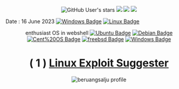 <p align="center">
<img alt="GitHub User's stars" src="https://img.shields.io/github/stars/beruangsalju/scanner-privilege?color=black&style=flat">
<img src="https://img.shields.io/github/forks/beruangsalju/scanner-privilege?color=black&style=flat">
<img src="https://img.shields.io/badge/creator%20-omest-black?style=flat">
<img src="https://api.visitorbadge.io/api/visitors?path=https://github.com/beruangsalju/scanner-privilege&style=flat&countColor=%black"> <br>
 
Date : 16 June 2023 [![Windows Badge](https://img.shields.io/badge/Windows-black?style=flat&logo=windows&link=https://www.microsoft.com)](https://www.microsoft.com)
[![Linux Badge](https://img.shields.io/badge/Linux-black?style=flat&logo=linux&link=https://www.linux.org)](https://www.linux.org)
<div align="center">

enthusiast OS in webshell
[![Ubuntu Badge](https://img.shields.io/badge/Ubuntu-black?style=flat&logo=ubuntu&link=https://ubuntu.com)](https://ubuntu.com) [![Debian Badge](https://img.shields.io/badge/Debian-black?style=flat&logo=debian&link=https://www.debian.org)](https://www.debian.org) [![Cent%20OS Badge](https://img.shields.io/badge/CentOS-black?style=flat&logo=CentOS&link=https://www.centos.org)](https://www.centos.org) [![freebsd Badge](https://img.shields.io/badge/FreeBSD-black?style=flat&logo=FreeBSD&link=https://www.freebsd.org)](https://www.freebsd.org) [![Windows Badge](https://img.shields.io/badge/Windows-black?style=flat&logo=windows&link=https://www.microsoft.com)](https://www.microsoft.com)

 # ( 1 ) <a href="https://www.mediafire.com/file/u7dafo2ordfduxb/les.sh/file">Linux Exploit Suggester</a>
<img src="https://i.imgur.com/3P6oB0d.png" alt="beruangsalju profile">
